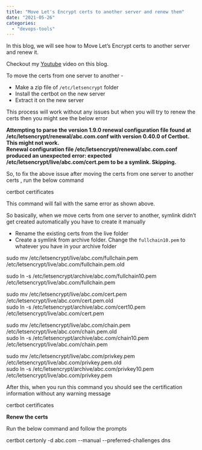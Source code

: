 ```yaml
---
title: "Move Let's Encrypt certs to another server and renew them"
date: "2021-05-26"
categories: 
  - "devops-tools"
---
```


In this blog, we will see how to Move Let’s Encrypt certs to another server and renew it.

Checkout my [Youtube](https://youtu.be/3PUXMg2J5ik) video on this blog.

To move the certs from one server to another -

- Make a zip file of `/etc/letsencrypt` folder 
- Install the certbot on the new server 
- Extract it on the new server

This process will work without any issues but when you will try to renew the certs then you might see the below error

**Attempting to parse the version 1.9.0 renewal configuration file found at /etc/letsencrypt/renewal/abc.com.conf with version 0.40.0 of Certbot. This might not work.  
Renewal configuration file /etc/letsencrypt/renewal/abc.com.conf produced an unexpected error: expected /etc/letsencrypt/live/abc.com/cert.pem to be a symlink. Skipping.**

So, to fix the above issue after moving the certs from one server to another certs , run the below command

certbot certificates

This command will fail with the same error as shown above.

So basically, when we move certs from one server to another, symlink didn’t get created automatically you have to create it manually

- Rename the existing certs from the live folder
- Create a symlink from archive folder. Change the `fullchain10.pem` to whatever you have in your archive folder

sudo mv /etc/letsencrypt/live/abc.com/fullchain.pem /etc/letsencrypt/live/abc.com/fullchain.pem.old

sudo ln -s /etc/letsencrypt/archive/abc.com/fullchain10.pem /etc/letsencrypt/live/abc.com/fullchain.pem

sudo mv /etc/letsencrypt/live/abc.com/cert.pem /etc/letsencrypt/live/abc.com/cert.pem.old  
sudo ln -s /etc/letsencrypt/archive/abc.com/cert10.pem /etc/letsencrypt/live/abc.com/cert.pem

sudo mv /etc/letsencrypt/live/abc.com/chain.pem /etc/letsencrypt/live/abc.com/chain.pem.old  
sudo ln -s /etc/letsencrypt/archive/abc.com/chain10.pem /etc/letsencrypt/live/abc.com/chain.pem

sudo mv /etc/letsencrypt/live/abc.com/privkey.pem /etc/letsencrypt/live/abc.com/privkey.pem.old  
sudo ln -s /etc/letsencrypt/archive/abc.com/privkey10.pem /etc/letsencrypt/live/abc.com/privkey.pem

After this, when you run this command you should see the certification information without any warning message

certbot certificates

**Renew the certs**

Run the below command and follow the prompts

certbot certonly -d abc.com --manual --preferred-challenges dns
